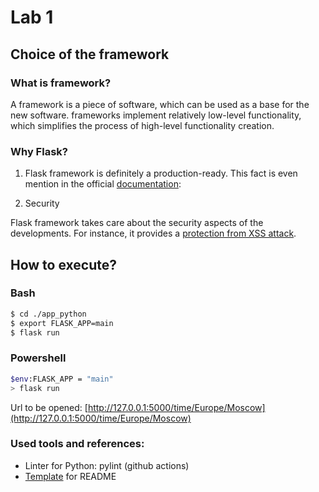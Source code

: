 # Lab 1
## Choice of the framework

### What is framework?
A framework is a piece of software, which can be used as a base for the new software.
frameworks implement relatively low-level functionality, which simplifies the process of 
high-level functionality creation.


### Why Flask?

1. Flask framework is definitely a production-ready. 
   This fact is even mention in the official [documentation](https://flask.palletsprojects.com/en/2.0.x/foreword/#what-does-micro-mean):
   
2. Security

Flask framework takes care about the security aspects of the developments. 
For instance, it provides a [protection from  XSS attack](https://flask.palletsprojects.com/en/2.0.x/advanced_foreword/#develop-for-the-web-with-caution).

## How to execute?

### Bash
```bash
$ cd ./app_python
$ export FLASK_APP=main
$ flask run
```
### Powershell
```bash
$env:FLASK_APP = "main"
> flask run
```
Url to be opened:
[http://127.0.0.1:5000/time/Europe/Moscow](http://127.0.0.1:5000/time/Europe/Moscow)

### Used tools and references:
- Linter for Python: pylint (github actions)
- [Template](https://github.com/PurpleBooth/a-good-readme-template#readme) for README
